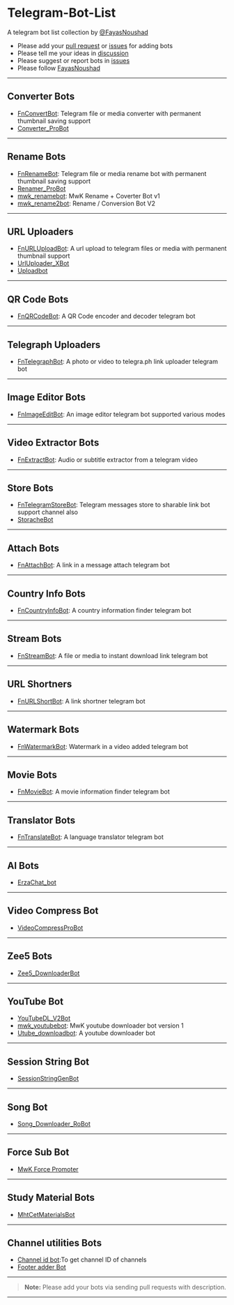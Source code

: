 # Telegram-Bot-List

A telegram bot list collection by [@FayasNoushad](https://github.com/FayasNoushad)

- Please add your [pull request](https://github.com/FayasNoushad/Telegram-Bot-List/pulls) or [issues](https://github.com/FayasNoushad/Telegram-Bot-List/issues) for adding bots 
- Please tell me your ideas in [discussion](https://github.com/FayasNoushad/Telegram-Bot-List/discussions)
- Please suggest or report bots in [issues](https://github.com/FayasNoushad/Telegram-Bot-List/issues)
- Please follow [FayasNoushad](https://github.com/FayasNoushad)

---

## Converter Bots

- [FnConvertBot](https://telegram.me/FnConvertBot): Telegram file or media converter with permanent thumbnail saving support
- [Converter_ProBot](https://t.me/Converter_ProBot)

---

## Rename Bots

- [FnRenameBot](https://telegram.me/FnRenameBot): Telegram file or media rename bot with permanent thumbnail saving support
- [Renamer_ProBot](https://t.ME/Renamer_ProBot)
- [mwk_renamebot](https://t.me/mwk_renamebot): MwK Rename + Coverter Bot v1
- [mwk_rename2bot](https://t.me/mwk_rename2bot): Rename / Conversion Bot V2

---

## URL Uploaders

- [FnURLUploadBot](https://telegram.me/FnURLUploadBot): A url upload to telegram files or media with permanent thumbnail support
- [UrlUploader_XBot](https://t.me/UrlUploader_XBot)
- [Uploadbot](https://telegram.me/UploadBot)

---

## QR Code Bots

- [FnQRCodeBot](https://telegram.me/FnQRCodeBot): A QR Code encoder and decoder telegram bot

---

## Telegraph Uploaders

- [FnTelegraphBot](https://telegram.me/FnTelegraphBot): A photo or video to telegra.ph link uploader telegram bot

---

## Image Editor Bots 

- [FnImageEditBot](https://telegram.me/FnImageEditBot): An image editor telegram bot supported various modes

---

## Video Extractor Bots 

- [FnExtractBot](https://telegram.me/FnExtractBot): Audio or subtitle extractor from a telegram video

---

## Store Bots

- [FnTelegramStoreBot](https://telegram.me/FnTelegramStoreBot): Telegram messages store to sharable link bot support channel also
- [StoracheBot](https://telegram.me/StoracheBot)

---

## Attach Bots

- [FnAttachBot](https://telegram.me/FnAttachBot): A link in a message attach telegram bot

---

## Country Info Bots

- [FnCountryInfoBot](https://telegram.me/FnCountryInfoBot): A country information finder telegram bot

---

## Stream Bots

- [FnStreamBot](https://telegram.me/FnStreamBot): A file or media to instant download link telegram bot

---

## URL Shortners

- [FnURLShortBot](https://telegram.me/FnURLShortBot): A link shortner telegram bot

---

## Watermark Bots

- [FnWatermarkBot](https://telegram.me/FnWatermarkBot): Watermark in a video added telegram bot

---

## Movie Bots 

- [FnMovieBot](https://telegram.me/FnMovieBot): A movie information finder telegram bot

---

## Translator Bots 

- [FnTranslateBot](https://telegram.me/FnTranslateBot): A language translator telegram bot

---

## AI Bots

- [ErzaChat_bot](https://telegram.me/ErzaChat_bot)

---

## Video Compress Bot

- [VideoCompressProBot](https://t.me/VideoCompressProBot)

---

## Zee5 Bots

- [Zee5_DownloaderBot](https://t.ME/Zee5_DownloaderBot)

---

## YouTube Bot

- [YouTubeDL_V2Bot](https://t.me/YouTubeDL_V2Bot)
- [mwk_youtubebot](https://t.me/mwk_youtubebot): MwK youtube downloader bot version 1
- [Utube_downloadbot](https://telegram.me/Utube_downloadbot): A youtube downloader bot

---

## Session String Bot

- [SessionStringGenBot](https://t.me/SessionStringGenBoT)

---

## Song Bot

- [Song_Downloader_RoBot](https://t.me/Song_Downloader_RoBot)

---

## Force Sub Bot

- [MwK Force Promoter](https://t.me/mwk_promoterbot)

---

## Study Material Bots

- [MhtCetMaterialsBot](https://t.me/MhtCetMaterialsBot)

---

## Channel utilities Bots
- [Channel id bot](https://t.me/chnlidbot):To get channel ID of channels 
- [Footer adder Bot](https://t.me/Footer_Bot)

---

> **Note:** Please add your bots via sending pull requests with description.

---
